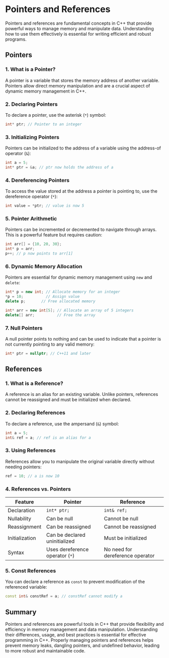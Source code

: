 
# Pointers and References

Pointers and references are fundamental concepts in C++ that provide powerful ways to manage memory and manipulate data. Understanding how to use them effectively is essential for writing efficient and robust programs.

## Pointers

### 1. What is a Pointer?

A pointer is a variable that stores the memory address of another variable. Pointers allow direct memory manipulation and are a crucial aspect of dynamic memory management in C++.

### 2. Declaring Pointers

To declare a pointer, use the asterisk (`*`) symbol:

```cpp
int* ptr; // Pointer to an integer
```

### 3. Initializing Pointers

Pointers can be initialized to the address of a variable using the address-of operator (`&`):

```cpp
int a = 5;
int* ptr = &a; // ptr now holds the address of a
```

### 4. Dereferencing Pointers

To access the value stored at the address a pointer is pointing to, use the dereference operator (`*`):

```cpp
int value = *ptr; // value is now 5
```

### 5. Pointer Arithmetic

Pointers can be incremented or decremented to navigate through arrays. This is a powerful feature but requires caution:

```cpp
int arr[] = {10, 20, 30};
int* p = arr;
p++; // p now points to arr[1]
```

### 6. Dynamic Memory Allocation

Pointers are essential for dynamic memory management using `new` and `delete`:

```cpp
int* p = new int; // Allocate memory for an integer
*p = 10;          // Assign value
delete p;       // Free allocated memory

int* arr = new int[5]; // Allocate an array of 5 integers
delete[] arr;          // Free the array
```

### 7. Null Pointers

A null pointer points to nothing and can be used to indicate that a pointer is not currently pointing to any valid memory:

```cpp
int* ptr = nullptr; // C++11 and later
```

## References

### 1. What is a Reference?

A reference is an alias for an existing variable. Unlike pointers, references cannot be reassigned and must be initialized when declared.

### 2. Declaring References

To declare a reference, use the ampersand (`&`) symbol:

```cpp
int a = 5;
int& ref = a; // ref is an alias for a
```

### 3. Using References

References allow you to manipulate the original variable directly without needing pointers:

```cpp
ref = 10; // a is now 10
```

### 4. References vs. Pointers

| Feature              | Pointer                          | Reference                       |
|----------------------|----------------------------------|----------------------------------|
| Declaration           | `int* ptr;`                     | `int& ref;`                     |
| Nullability           | Can be null                     | Cannot be null                  |
| Reassignment          | Can be reassigned               | Cannot be reassigned            |
| Initialization        | Can be declared uninitialized    | Must be initialized              |
| Syntax                | Uses dereference operator (`*`) | No need for dereference operator  |

### 5. Const References

You can declare a reference as `const` to prevent modification of the referenced variable:

```cpp
const int& constRef = a; // constRef cannot modify a
```

## Summary

Pointers and references are powerful tools in C++ that provide flexibility and efficiency in memory management and data manipulation. Understanding their differences, usage, and best practices is essential for effective programming in C++. Properly managing pointers and references helps prevent memory leaks, dangling pointers, and undefined behavior, leading to more robust and maintainable code.